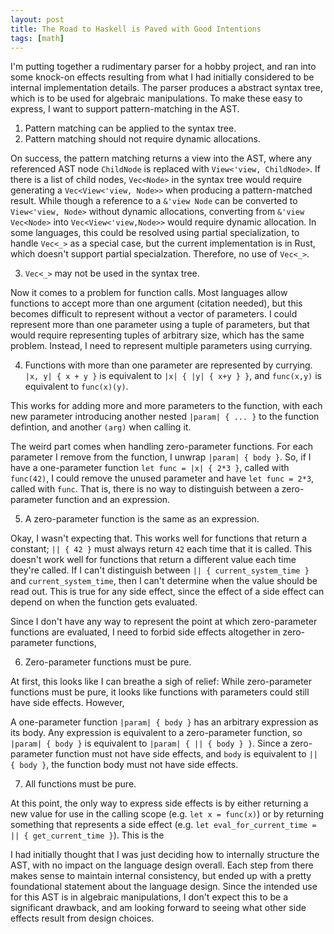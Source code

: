 ```yaml
---
layout: post
title: The Road to Haskell is Paved with Good Intentions
tags: [math]
---
```


I'm putting together a rudimentary parser for a hobby project, and ran
into some knock-on effects resulting from what I had initially
considered to be internal implementation details.  The parser produces
a abstract syntax tree, which is to be used for algebraic
manipulations.  To make these easy to express, I want to support
pattern-matching in the AST.

1. Pattern matching can be applied to the syntax tree.
2. Pattern matching should not require dynamic allocations.

On success, the pattern matching returns a view into the AST, where
any referenced AST node `ChildNode` is replaced with `View<'view,
ChildNode>`.  If there is a list of child nodes, `Vec<Node>` in the
syntax tree would require generating a `Vec<View<'view, Node>>` when
producing a pattern-matched result.  While though a reference to a
`&'view Node` can be converted to `View<'view, Node>` without dynamic
allocations, converting from `&'view Vec<Node>` into
`Vec<View<'view,Node>>` would require dynamic allocation.  In some
languages, this could be resolved using partial specialization, to
handle `Vec<_>` as a special case, but the current implementation is
in Rust, which doesn't support partial specialzation.  Therefore, no
use of `Vec<_>`.

3. `Vec<_>` may not be used in the syntax tree.

Now it comes to a problem for function calls.  Most languages allow
functions to accept more than one argument (citation needed), but this
becomes difficult to represent without a vector of parameters.  I
could represent more than one parameter using a tuple of parameters,
but that would require representing tuples of arbitrary size, which
has the same problem.  Instead, I need to represent multiple
parameters using currying.

4. Functions with more than one parameter are represented by
   currying.  `|x, y| { x + y }` is equivalent to `|x| { |y| {
   x+y } }`, and `func(x,y)` is equivalent to `func(x)(y)`.
   
This works for adding more and more parameters to the function, with
each new parameter introducing another nested `|param| { ... }` to the
function defintion, and another `(arg)` when calling it.

The weird part comes when handling zero-parameter functions.  For each
parameter I remove from the function, I unwrap `|param| { body }`.
So, if I have a one-parameter function `let func = |x| { 2*3 }`,
called with `func(42)`, I could remove the unused parameter and have
`let func = 2*3`, called with `func`.  That is, there is no way to
distinguish between a zero-parameter function and an expression.

5. A zero-parameter function is the same as an expression.

Okay, I wasn't expecting that.  This works well for functions that
return a constant; `|| { 42 }` must always return `42` each time that
it is called.  This doesn't work well for functions that return a
different value each time they're called.  If I can't distinguish
between `|| { current_system_time }` and `current_system_time`, then I
can't determine when the value should be read out.  This is true for
any side effect, since the effect of a side effect can depend on when
the function gets evaluated.

Since I don't have any way to represent the point at which
zero-parameter functions are evaluated, I need to forbid side effects
altogether in zero-parameter functions,

6. Zero-parameter functions must be pure.

At first, this looks like I can breathe a sigh of relief: 
While zero-parameter functions must be pure, it looks like functions
with parameters could still have side effects.  However, 

A one-parameter function `|param| { body }` has an arbitrary
expression as its body.  Any expression is equivalent to a
zero-parameter function, so `|param| { body }` is equivalent to
`|param| { || { body } }`.  Since a zero-parameter function must not
have side effects, and `body` is equivalent to `|| { body }`, the
function body must not have side effects.

7. All functions must be pure.

At this point, the only way to express side effects is by either
returning a new value for use in the calling scope (e.g. `let x =
func(x)`) or by returning something that represents a side effect
(e.g. `let eval_for_current_time = || { get_current_time }`).  This
is the 

I had initially thought that I was just deciding how to internally
structure the AST, with no impact on the language design overall.
Each step from there makes sense to maintain internal consistency, but
ended up with a pretty foundational statement about the language
design.  Since the intended use for this AST is in algebraic
manipulations, I don't expect this to be a significant drawback, and
am looking forward to seeing what other side effects result from
design choices.

